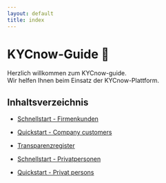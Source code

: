```yaml
---
layout: default
title: index
---
```


# KYCnow-Guide 📖

Herzlich willkommen zum KYCnow-guide.  
Wir helfen Ihnen beim Einsatz der KYCnow-Plattform.

## Inhaltsverzeichnis

- [Schnellstart - Firmenkunden](schnellstart)
- [Quickstart - Company customers](quickstart)
  
- [Transparenzregister](transparenzregister)

- [Schnellstart - Privatpersonen](retail)
- [Quickstart - Privat persons](retail_EN)